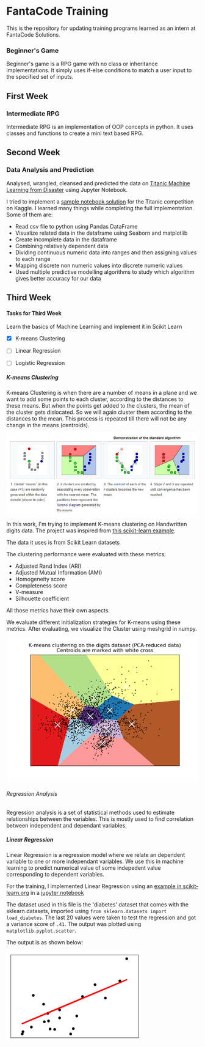# FantaCode Training

This is the repository for updating training programs learned as an intern at FantaCode Solutions.


### Beginner's Game

Beginner's game is a RPG game with no class or inheritance implementations. It simply uses if-else conditions to match a user input to the specified set of inputs.

## First Week 

### Intermediate RPG

Intermediate RPG is an implementation of OOP concepts in python. It uses classes and functions to create a mini text based RPG.

## Second Week

### Data Analysis and Prediction

Analysed, wrangled, cleansed and predicted the data on [Titanic Machine Learning from Disaster](https://www.kaggle.com/c/titanic) using Jupyter Notebook.

I tried to implement a [sample notebook solution](https://www.kaggle.com/startupsci/titanic-data-science-solutions/notebook) for the Titanic competition on Kaggle. I learned many things while completing the full implementation. Some of them are:
 - Read csv file to python using Pandas DataFrame
 - Visualize related data in the dataframe using Seaborn and matplotlib
 - Create incomplete data in the dataframe
 - Combining relatively dependent data
 - Dividing continuous numeric data into ranges and then assigning values to each range
 - Mapping discrete non numeric values into discrete numeric values
 - Used multiple predictive modelling algorithms to study which algorithm gives better accuracy for our data


## Third Week

#### Tasks for Third Week
 
Learn the basics of Machine Learning and implement it in Scikit Learn
 - [x] K-means Clustering
 - [ ] Linear Regression
 - [ ] Logistic Regression


 ##### K-means Clustering

 K-means Clustering is when there are a number of means in a plane and we want to add some points to each cluster, according to the distances to these means. But when the points get added to the clusters, the mean of the cluster gets dislocated. So we will again cluster them according to the distances to the mean. This process is repeated till there will not be any change in the means (centroids).

 ![K-means Clustering](images/Kmeans.JPG)


 In this work, I'm trying to implement K-means clustering on Handwritten digits data. The project was inspired from [this scikit-learn example](http://scikit-learn.org/stable/auto_examples/cluster/plot_kmeans_digits.html).

The data it uses is from Scikit Learn datasets

The clustering performance were evaluated with these metrics:
- Adjusted Rand Index (ARI)
- Adjusted Mutual Information (AMI)
- Homogeneity score
- Completeness score
- V-measure
- Silhouette coefficient

All those metrics have their own aspects.

We evaluate different initialization strategies for K-means using these metrics.
After evaluating, we visualize the Cluster using meshgrid in numpy. 

![K-means Clustedred](images/Visualised.JPEG)

###### Regression Analysis

Regression analysis is a set of statistical methods used to estimate relationships between the variables. This is mostly used to find correlation between independent and dependant variables.

##### Linear Regression

Linear Regression is a regression model where we relate an dependent variable to one or more independant variables. We use this in machine learning to predict numerical value of some indepedent value corresponding to dependent variables. 

For the training, I implemented Linear Regression using an [example in scikit-learn.org](http://scikit-learn.org/stable/auto_examples/linear_model/plot_ols.html#sphx-glr-auto-examples-linear-model-plot-ols-py) in a [jupyter notebook](Third%20Week/LinearRegressionExample.ipynb)

The dataset used in this file is the 'diabetes' dataset that comes with the sklearn.datasets, imported using ```from sklearn.datasets import load_diabetes```. The last 20 values were taken to test the regression and got a variance score of `.41`. The output was plotted using ```matplotlib.pyplot.scatter```. 

The output is as shown below: 

![Linear Regression Output](images/LinearRegressionOut.jpeg)

